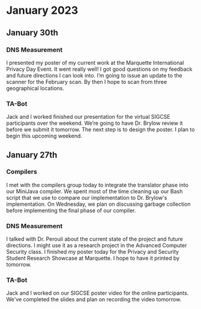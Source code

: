 # January 2023

## January 30th
### DNS Measurement
I presented my poster of my current work at the Marquette International Privacy Day Event. It went really well!  I got good questions on my feedback and future directions I can look into. I’m going to issue an update to the scanner for the February scan. By then I hope to scan from three geographical locations. 

### TA-Bot
Jack and I worked finished our presentation for the virtual SIGCSE participants over the weekend. We’re going to have Dr. Brylow review it before we submit it tomorrow. The next step is to design the poster. I plan to begin this upcoming weekend. 


## January 27th
### Compilers
I met with the compilers group today to integrate the translator phase into our MiniJava compiler.  We spent most of the time cleaning up our Bash script that we use to compare our implementation to Dr. Brylow's implementation.  On Wednesday, we plan on discussing garbage collection before implementing the final phase of our compiler.

### DNS Measurement
I talked with Dr. Perouli about the current state of the project and future directions.  I might use it as a research project in the Advanced Computer Security class.  I finished my poster today for the Privacy and Security Student Research Showcase at Marquette.  I hope to have it printed by tomorrow.

### TA-Bot
Jack and I worked on our SIGCSE poster video for the online participants.  We've completed the slides and plan on recording the video tomorrow.

